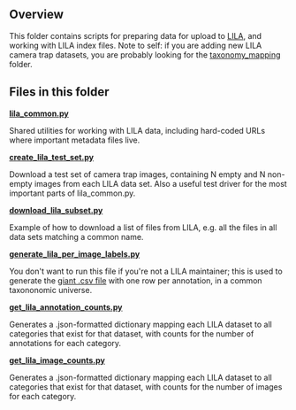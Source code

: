 ## Overview

This folder contains scripts for preparing data for upload to [LILA](https://lila.science), and working with LILA index files.  Note to self: if you are adding new LILA camera trap datasets, you are probably looking for the [taxonomy_mapping](https://github.com/agentmorris/MegaDetector/tree/main/taxonomy_mapping) folder.

## Files in this folder

<b>[lila_common.py](lila_common.py)</b>

Shared utilities for working with LILA data, including hard-coded URLs where important metadata files live.

<b>[create_lila_test_set.py](create_lila_test_set.py)</b>

Download a test set of camera trap images, containing N empty and N non-empty images from each LILA data set.  Also a useful test driver for the most important parts of lila_common.py.

<b>[download_lila_subset.py](download_lila_subset.py)</b>

Example of how to download a list of files from LILA, e.g. all the files in all data sets matching a common name.

<b>[generate_lila_per_image_labels.py](generate_lila_per_image_labels.py)</b>

You don't want to run this file if you're not a LILA maintainer; this is used to generate the [giant .csv file](https://lila.science/public/lila_image_urls_and_labels.csv.zip) with one row per annotation, in a common taxononomic universe.

<b>[get_lila_annotation_counts.py](get_lila_annotation_counts.py)</b>

Generates a .json-formatted dictionary mapping each LILA dataset to all categories that exist for that dataset, with counts for the number of annotations for each category.

<b>[get_lila_image_counts.py](get_lila_image_counts.py)</b>

Generates a .json-formatted dictionary mapping each LILA dataset to all categories that exist for that dataset, with counts for the number of images for each category.

